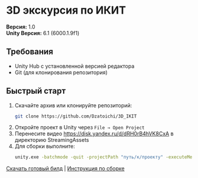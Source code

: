 # 3D экскурсия по ИКИТ

**Версия:** 1.0  
**Unity Версия:** 6.1 (6000.1.9f1)

## Требования
- Unity Hub с установленной версией редактора
- Git (для клонирования репозитория)

## Быстрый старт
1. Скачайте архив или клонируйте репозиторий:
   ```bash
   git clone https://github.com/Dzatoichi/3D_IKIT
   ```
2. Откройте проект в Unity через `File → Open Project`
3. Перенесите видео https://disk.yandex.ru/d/dRH0rB4hVK8CxA в директорию StreamingAssets
4. Для сборки выполните:
   ```bash
   unity.exe -batchmode -quit -projectPath "путь/к/проекту" -executeMethod BuildScript.BuildAll
   ```

[Скачать готовый билд](web_build_3DEX/) | [Инструкция по сборке](Build.md)
